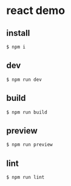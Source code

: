 # react demo

## install

```
$ npm i
```

## dev

```
$ npm run dev
```

## build

```
$ npm run build
```

## preview

```
$ npm run preview
```

## lint

```
$ npm run lint
```
